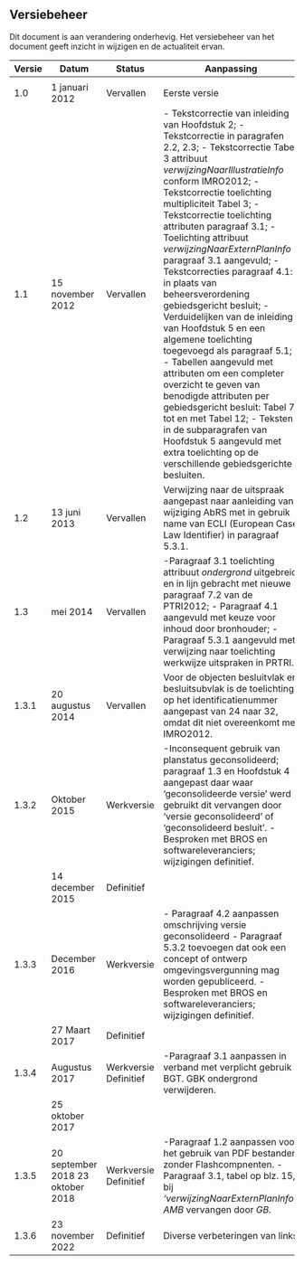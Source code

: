 <h2>Versiebeheer</h2>

Dit document is aan verandering onderhevig. Het versiebeheer van het document
geeft inzicht in wijzigen en de actualiteit ervan.

| **Versie** | **Datum**                         | **Status**            | **Aanpassing**                                                                                                                                                                                                                                                                                                                                                                                                                                                                                                                                                                                                                                                                                                                                                                                                                                                       |
|------------|-----------------------------------|-----------------------|----------------------------------------------------------------------------------------------------------------------------------------------------------------------------------------------------------------------------------------------------------------------------------------------------------------------------------------------------------------------------------------------------------------------------------------------------------------------------------------------------------------------------------------------------------------------------------------------------------------------------------------------------------------------------------------------------------------------------------------------------------------------------------------------------------------------------------------------------------------------|
|            |                                   |                       |                                                                                                                                                                                                                                                                                                                                                                                                                                                                                                                                                                                                                                                                                                                                                                                                                                                                      |
| 1.0        | 1 januari 2012                    | Vervallen             | Eerste versie                                                                                                                                                                                                                                                                                                                                                                                                                                                                                                                                                                                                                                                                                                                                                                                                                                                        |
| 1.1        | 15 november 2012                  | Vervallen             | \- Tekstcorrectie van inleiding van Hoofdstuk 2; - Tekstcorrectie in paragrafen 2.2, 2.3; - Tekstcorrectie Tabel 3 attribuut *verwijzingNaarIllustratieInfo* conform IMRO2012; -Tekstcorrectie toelichting multipliciteit Tabel 3; - Tekstcorrectie toelichting attributen paragraaf 3.1; - Toelichting attribuut *verwijzingNaarExternPlanInfo* paragraaf 3.1 aangevuld; -Tekstcorrecties paragraaf 4.1: in plaats van beheersverordening gebiedsgericht besluit; -Verduidelijken van de inleiding van Hoofdstuk 5 en een algemene toelichting toegevoegd als paragraaf 5.1; - Tabellen aangevuld met attributen om een completer overzicht te geven van benodigde attributen per gebiedsgericht besluit: Tabel 7 tot en met Tabel 12; - Teksten in de subparagrafen van Hoofdstuk 5 aangevuld met extra toelichting op de verschillende gebiedsgerichte besluiten. |
| 1.2        | 13 juni 2013                      | Vervallen             | Verwijzing naar de uitspraak aangepast naar aanleiding van wijziging AbRS met in gebruik name van ECLI (European Case Law Identifier) in paragraaf 5.3.1.                                                                                                                                                                                                                                                                                                                                                                                                                                                                                                                                                                                                                                                                                                            |
| 1.3        | mei 2014                          | Vervallen             | \-Paragraaf 3.1 toelichting attribuut *ondergrond* uitgebreid en in lijn gebracht met nieuwe paragraaf 7.2 van de PTRI2012; - Paragraaf 4.1 aangevuld met keuze voor inhoud door bronhouder; - Paragraaf 5.3.1 aangevuld met verwijzing naar toelichting werkwijze uitspraken in PRTRI.                                                                                                                                                                                                                                                                                                                                                                                                                                                                                                                                                                              |
| 1.3.1      | 20 augustus 2014                  | Vervallen             | Voor de objecten besluitvlak en besluitsubvlak is de toelichting op het identificatienummer aangepast van 24 naar 32, omdat dit niet overeenkomt met IMRO2012.                                                                                                                                                                                                                                                                                                                                                                                                                                                                                                                                                                                                                                                                                                       |
| 1.3.2      | Oktober 2015                      | Werkversie            | \-Inconsequent gebruik van planstatus geconsolideerd; paragraaf 1.3 en Hoofdstuk 4 aangepast daar waar ‘geconsolideerde versie’ werd gebruikt dit vervangen door ‘versie geconsolideerd’ of ‘geconsolideerd besluit’. -Besproken met BROS en softwareleveranciers; wijzigingen definitief.                                                                                                                                                                                                                                                                                                                                                                                                                                                                                                                                                                           |
|            | 14 december 2015                  | Definitief            |                                                                                                                                                                                                                                                                                                                                                                                                                                                                                                                                                                                                                                                                                                                                                                                                                                                                      |
| 1.3.3      | December 2016                     | Werkversie            | \- Paragraaf 4.2 aanpassen omschrijving versie geconsolideerd - Paragraaf 5.3.2 toevoegen dat ook een concept of ontwerp omgevingsvergunning mag worden gepubliceerd. - Besproken met BROS en softwareleveranciers; wijzigingen definitief.                                                                                                                                                                                                                                                                                                                                                                                                                                                                                                                                                                                                                          |
|            | 27 Maart 2017                     | Definitief            |                                                                                                                                                                                                                                                                                                                                                                                                                                                                                                                                                                                                                                                                                                                                                                                                                                                                      |
| 1.3.4      | Augustus 2017                     | Werkversie Definitief | \-Paragraaf 3.1 aanpassen in verband met verplicht gebruik BGT. GBK ondergrond verwijderen.                                                                                                                                                                                                                                                                                                                                                                                                                                                                                                                                                                                                                                                                                                                                                                          |
|            | 25 oktober 2017                   |                       |                                                                                                                                                                                                                                                                                                                                                                                                                                                                                                                                                                                                                                                                                                                                                                                                                                                                      |
| 1.3.5      | 20 september 2018 23 oktober 2018 | Werkversie Definitief | \-Paragraaf 1.2 aanpassen voor het gebruik van PDF bestanden zonder Flashcompnenten. - Paragraaf 3.1, tabel op blz. 15, bij *‘verwijzingNaarExternPlanInfo’, AMB* vervangen door *GB.*                                                                                                                                                                                                                                                                                                                                                                                                                                                                                                                                                                                                                                                                               |
| 1.3.6      | 23 november 2022                  | Definitief            | Diverse verbeteringen van links                                                                                                                                                                                                                                                                                                                                                                                                                                                                                                                                                                                                                                                                                                                                                                                                                                      |

